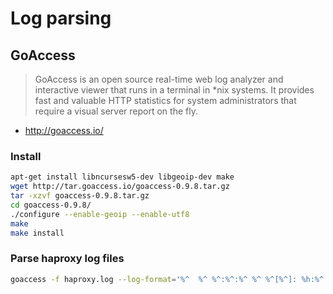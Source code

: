# Log parsing

## GoAccess

> GoAccess is an open source real-time web log analyzer and interactive viewer that runs in a terminal in *nix systems. It provides fast and valuable HTTP statistics for system administrators that require a visual server report on the fly.

- http://goaccess.io/

### Install

```bash
apt-get install libncursesw5-dev libgeoip-dev make
wget http://tar.goaccess.io/goaccess-0.9.8.tar.gz
tar -xzvf goaccess-0.9.8.tar.gz
cd goaccess-0.9.8/
./configure --enable-geoip --enable-utf8
make
make install
```

### Parse haproxy log files

```bash
goaccess -f haproxy.log --log-format='%^  %^ %^:%^:%^ %^ %^[%^]: %h:%^ [%d:%t.%^] %^ %^ %^/%^/%^/%^/%L %s %b %^ %^ %^ %^/%^/%^/%^/%^ %^/%^ "%r"' --date-format='%d/%b/%Y' --time-format='%H:%M:%S' -q
```
